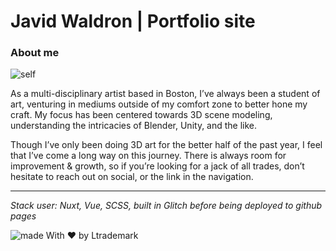 # Javid Waldron | Portfolio site
### About me

![self](https://cdn.glitch.global/c2f99bc4-f921-4cee-90b5-df019f304eee/displaypicture.jpg?v=1652303653900)

As a multi-disciplinary artist based in Boston, I’ve always been a student of art, venturing in mediums outside of my comfort zone to better hone my craft. My focus has been centered towards 3D scene modeling, understanding the intricacies of Blender, Unity, and the like.

Though I’ve only been doing 3D art for the better half of the past year, I feel that I’ve come a long way on this journey. There is always room for improvement &amp; growth, so if you’re looking for a jack of all trades, don’t hesitate to reach out on social, or the link in the navigation.

---
*Stack user: Nuxt, Vue, SCSS, built in Glitch before being deployed to github pages*

![made With ❤️ by Ltrademark](https://static.basedcdn.com/madebyLTM/src/assets/made-with-less3-by-ltrademark.png)